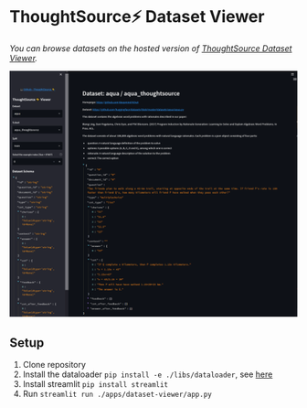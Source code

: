 # ThoughtSource⚡ Dataset Viewer

*You can browse datasets on the hosted version of [ThoughtSource Dataset Viewer](http://thought.samwald.info).*

![Dataset viewer example](/resources/images/dataset-viewer.PNG)

## Setup

1. Clone repository
2. Install the dataloader `pip install -e ./libs/dataloader`, see [here](../../libs/dataloader/README.md)
3. Install streamlit `pip install streamlit`
4. Run `streamlit run ./apps/dataset-viewer/app.py`
